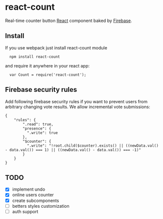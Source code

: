 react-count
===========
Real-time counter button [React](http://facebook.github.io/react/) component baked by [Firebase](https://www.firebase.com/).



## Install

If you use webpack just install react-count module

```
  npm install react-count
```

and require it anywhere in your react app:

```
  var Count = require('react-count');
```

## Firebase security rules

Add following firebase security rules if you want to prevent users from arbitrary changing vote results.
We allow incremental vote submissions:


```
{
    "rules": {
        ".read": true,
        "presence": {
          ".write": true
        },
        "$counter": {
          ".write": "!root.child($counter).exists() || ((newData.val() - data.val()) === 1) || ((newData.val() - data.val()) === -1)"
        }
    }
}
```

## TODO

  - [x] implement undo
  - [x] online users counter
  - [x] create subcomponents
  - [ ] betters styles customization
  - [ ] auth support